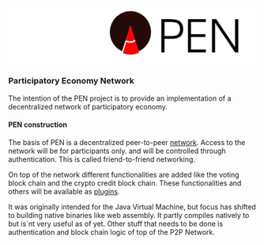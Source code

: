 ![PEN](docs/pen.jpg)

### Participatory Economy Network


The intention of the PEN project is to provide an implementation of a decentralized network of participatory economy.

#### PEN construction

The basis of PEN is a decentralized peer-to-peer [network](https://github.com/pallocate/kad). Access to the network will be for participants only. and will be controlled through authentication. This is called friend-to-friend networking.

On top of the network different functionalities are added like the voting block chain and the crypto credit block chain. These functionalities and others will be available as [plugins](https://github.com/pallocate/plugins). 

It was originally intended for the Java Virtual Machine, but focus has shifted to building native binaries like web assembly. It partly compiles natively to but is´nt very useful as of yet. Other stuff that needs to be done is authentication and block chain logic of top of the P2P Network. 
